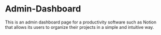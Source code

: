 # Admin-Dashboard
This is an admin dashboard page for a productivity software such as Notion that allows its users to organize their projects in a simple and intuitive way.
